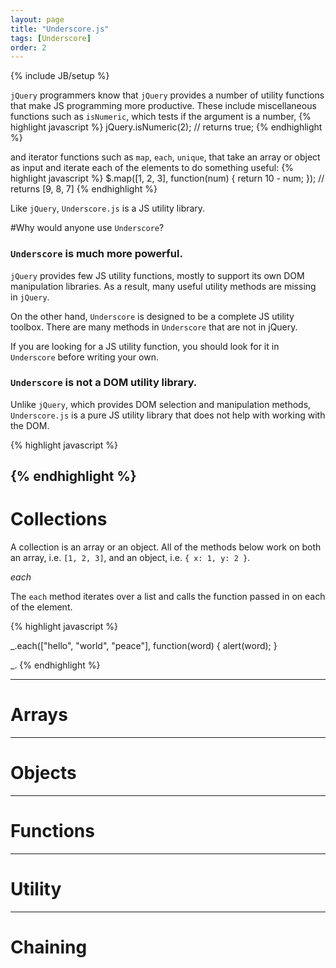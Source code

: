 ```yaml
---
layout: page
title: "Underscore.js"
tags: [Underscore]
order: 2
---
```

{% include JB/setup %}

`jQuery` programmers know that `jQuery` provides a number of utility functions that make JS programming more productive. These include miscellaneous functions such as `isNumeric`, which tests if the argument is a number,
{% highlight javascript %}
jQuery.isNumeric(2); // returns true;
{% endhighlight %}

and iterator functions such as `map`, `each`, `unique`, that take an array or object as input and iterate each of the elements to do something useful:
{% highlight javascript %}
$.map([1, 2, 3], function(num) {
  return 10 - num;
}); // returns [9, 8, 7]
{% endhighlight %}

Like `jQuery`, `Underscore.js` is a JS utility library. 

#Why would anyone use `Underscore`?

### `Underscore` is much more powerful.

`jQuery` provides few JS utility functions, mostly to support its own DOM manipulation libraries. As a result, many useful utility methods are missing in `jQuery`.

On the other hand, `Underscore` is designed to be a complete JS utility toolbox. There are many methods in `Underscore` that are not in jQuery.


If you are looking for a JS utility function, you should look for it in `Underscore` before writing your own. 

### `Underscore` is not a DOM utility library.

Unlike `jQuery`, which provides DOM selection and manipulation methods, `Underscore.js` is a pure JS utility library that does not help with working with the DOM.

{% highlight javascript %}

{% endhighlight %}
-------------------------------------
# Collections

A collection is an array or an object. All of the methods below work on both an array, i.e. `[1, 2, 3]`, and an object, i.e. `{ x: 1, y: 2 }`.

*each*

The `each` method iterates over a list and calls the function passed in on each of the element.

{% highlight javascript %}

_.each(["hello", "world", "peace"], function(word) { alert(word); }

_.
{% endhighlight %}




-------------------------------------
# Arrays

-------------------------------------
# Objects

-------------------------------------
# Functions

-------------------------------------
# Utility

-------------------------------------
# Chaining




